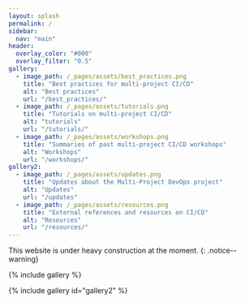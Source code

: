 ```yaml
---
layout: splash
permalink: /
sidebar:
  nav: "main"
header:
  overlay_color: "#000"
  overlay_filter: "0.5"
gallery:
  - image_path: /_pages/assets/best_practices.png
    title: "Best practices for multi-project CI/CD"
    alt: "Best practices"
    url: "/best_practices/"
  - image_path: /_pages/assets/tutorials.png
    title: "Tutorials on multi-project CI/CD"
    alt: "tutorials"
    url: "/tutorials/"
  - image_path: /_pages/assets/workshops.png
    title: "Summaries of past multi-project CI/CD workshops"
    alt: "Workshops"
    url: "/workshops/"
gallery2:
  - image_path: /_pages/assets/updates.png
    title: "Updates about the Multi-Project DevOps project"
    alt: "Updates"
    url: "/updates"
  - image_path: /_pages/assets/resources.png
    title: "External references and resources on CI/CD"
    alt: "Resources"
    url: "/resources/"
---
```


This website is under heavy construction at the moment.
{: .notice--warning}

{% include gallery %}

{% include gallery id="gallery2" %}
